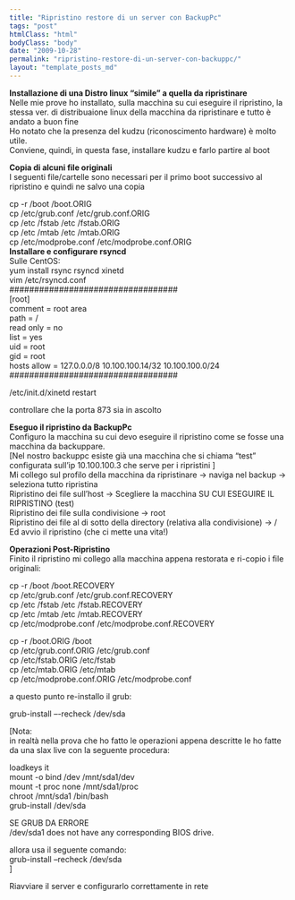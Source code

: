 ```yaml
---
title: "Ripristino restore di un server con BackupPc"
tags: "post"
htmlClass: "html"
bodyClass: "body"
date: "2009-10-28"
permalink: "ripristino-restore-di-un-server-con-backuppc/"
layout: "template_posts_md"
---
```

<p><strong>Installazione di una Distro linux &#8220;simile&#8221; a quella da ripristinare</strong><br />
Nelle mie prove ho installato, sulla macchina su cui eseguire il ripristino, la stessa ver. di distribuaione linux della macchina da ripristinare e tutto è andato a buon fine<br />
Ho notato che la presenza del kudzu (riconoscimento hardware) è molto utile.<br />
Conviene, quindi, in questa fase, installare kudzu e farlo partire al boot</p>
<p><strong>Copia di alcuni file originali</strong><br />
I seguenti file/cartelle sono necessari per il primo boot successivo al ripristino e quindi ne salvo una copia</p>
<p>cp -r /boot /boot.ORIG<br />
cp /etc/grub.conf /etc/grub.conf.ORIG<br />
cp /etc /fstab /etc /fstab.ORIG<br />
cp /etc /mtab /etc /mtab.ORIG<br />
cp /etc/modprobe.conf /etc/modprobe.conf.ORIG<br />
<strong> Installare e configurare rsyncd</strong><br />
Sulle CentOS:<br />
yum install rsync rsyncd xinetd<br />
vim /etc/rsyncd.conf<br />
##################################<br />
[root]<br />
comment = root area<br />
path = /<br />
read only = no<br />
list = yes<br />
uid = root<br />
gid = root<br />
hosts allow = 127.0.0.0/8 10.100.100.14/32 10.100.100.0/24<br />
##################################</p>
<p>/etc/init.d/xinetd restart</p>
<p>controllare che la porta 873 sia in ascolto</p>
<p><strong>Eseguo il ripristino da BackupPc</strong><br />
Configuro la macchina su cui devo eseguire il ripristino come se fosse una macchina da backuppare.<br />
[Nel nostro backuppc esiste già una macchina che si chiama &#8220;test&#8221; configurata sull&#8217;ip 10.100.100.3 che serve per i ripristini ]<br />
Mi collego sul profilo della macchina da ripristinare -&gt; naviga nel backup -&gt; seleziona tutto ripristina<br />
Ripristino dei file sull&#8217;host -&gt; Scegliere la macchina SU CUI ESEGUIRE IL RIPRISTINO (test)<br />
Ripristino dei file sulla condivisione -&gt; root<br />
Ripristino dei file al di sotto della directory (relativa alla condivisione)  -&gt; /<br />
Ed avvio il ripristino (che ci mette una vita!)</p>
<p><strong> Operazioni Post-Ripristino</strong><br />
Finito il ripristino mi collego alla macchina appena restorata e ri-copio i file originali:</p>
<p>cp -r /boot /boot.RECOVERY<br />
cp /etc/grub.conf /etc/grub.conf.RECOVERY<br />
cp /etc /fstab /etc /fstab.RECOVERY<br />
cp /etc /mtab /etc /mtab.RECOVERY<br />
cp /etc/modprobe.conf /etc/modprobe.conf.RECOVERY</p>
<p>cp -r /boot.ORIG /boot<br />
cp /etc/grub.conf.ORIG /etc/grub.conf<br />
cp /etc/fstab.ORIG /etc/fstab<br />
cp /etc/mtab.ORIG /etc/mtab<br />
cp /etc/modprobe.conf.ORIG /etc/modprobe.conf</p>
<p>a questo punto re-installo il grub:</p>
<p>grub-install –-recheck /dev/sda</p>
<p>[Nota:<br />
in realtà nella prova che ho fatto le operazioni appena descritte le ho fatte da una slax live con la seguente procedura:</p>
<p>loadkeys it<br />
mount -o bind /dev /mnt/sda1/dev<br />
mount -t proc none /mnt/sda1/proc<br />
chroot /mnt/sda1 /bin/bash<br />
grub-install /dev/sda</p>
<p>SE GRUB DA ERRORE<br />
/dev/sda1 does not have any corresponding BIOS drive.</p>
<p>allora usa il seguente comando:<br />
grub-install –recheck /dev/sda<br />
]</p>
<p>Riavviare il server e configurarlo correttamente in rete</p>
